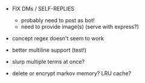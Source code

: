- FIX DMs / SELF-REPLIES
    - probably need to post as bot!
    - need to provide image(s) (serve with express?)


- concept regex doesn't seem to work

- better multiline support (test!)

- slurp multiple terms at once?

- delete or encrypt markov memory? LRU cache?


